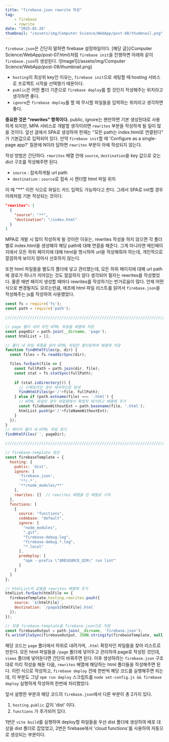```yaml
---
title: "firebase.json rewrite 작성"
tag:
    - firebase
    - rewrite
date: "2025-01-26"
thumbnail: "/assets/img/Computer Science/WebApp/post-08/thumbnail.png"
---
```


`firebase.json`은 간단히 말하면 firebase 설정파일이다.
[해당 글](/Computer Science/WebApp/post-07.html)처럼 `firebase init`을 진행하면 아래와 같이 `firebase.json`이 생성된다.
![Image1](/assets/img/Computer Science/WebApp/post-08/thumbnail.png)

- `hosting`이 최상위 key인 이유는, `firebase init`으로 세팅할 때 hosting 서비스로 프로젝트 시작을 선택했기 때문이다.
- `public`은 어떤 폴더 기준으로 `firebase deploy`를 할 것인지 작성해주는 위치라고 생각하면 좋다.
- `ignore`은 `firebase deploy`를 할 때 무시할 파일들을 입력하는 위치라고 생각하면 좋다.

**중요한 것은 "rewrites" 항목이다.**
public, ignore는 왠만하면 기본 생성된대로 사용하게 되지만, MPA 서비스로 개발할 생각이라면 `rewrites` 부분을 작성하게 될 일이 많을 것이다.
앞선 글에서 SPA로 생성하여 현재는 "모든 path는 index.html로 연결된다" 가 기본값으로 입력되어 있다.
만약 `firebase init`할 때 'Configure as a single-page app?' 질문에 N이라 답하면 `rewrites` 부분이 아예 작성되지 않는다.

작성 방법은 간단하다. `rewrites` 배열 안에 `source`, `destination`을 key 값으로 갖는 dict 구조를 작성해주면 된다.
- `source` : 접속하게될 url path
- `destination` : `source`로 접속 시 렌더할 html 파일 위치

이 때 "**" 이런 식으로 와일드 카드 입력도 가능하다고 한다. 그래서 SPA로 init할 경우 아래처럼 기본 작성되는 것이다.
```json
"rewrites": [
  {
    "source": "**",
    "destination": "/index.html"
  }
]
```

MPA로 개발 시 많이 작성하게 될 것이란 이유는, rewrites 작성을 하지 않으면 각 폴더별로 index.html을 생성해야 해당 path에 대해 연결을 해준다.
그게 아니라면 메인페이지에서 모든 하위 페이지에 대해 html을 명시하여 url을 작성해줘야 하는데, 개인적으로 깔끔하게 보이지 않아서 선호하지 않는다.

또한 html 파일들을 별도의 폴더에 넣고 관리했는데, 모든 하위 페이지에 대해 url path에 경로가 하나가 끼어있는 것도 깔끔하지 않다 생각되어 필자는 rewrites를 작성했었다.
물론 매번 페이지 생성할 때마다 rewrites를 작성하기는 번거로움이 많다. 언제 어떤 식으로 변경될지도 모르는만큼, 애초에 html 파일 리스트를 읽어서 `firebase.json`을 작성해주는 js를 작성하여 사용했었다.

```javascript
const fs = require('fs');
const path = require('path');

//////////////////////////////////////////////////////////////////////////////

// page 폴더 내의 모든 HTML 파일을 배열에 저장
const pageDir = path.join(__dirname, 'page');
const htmlList = [];

// 폴더 내 파일 목록을 읽어 HTML 파일만 필터링하여 배열에 저장
function findHtmlFiles(p, dir) {
  const files = fs.readdirSync(dir);

  files.forEach(file => {
    const fullPath = path.join(dir, file);
    const stat = fs.statSync(fullPath);
    
    if (stat.isDirectory()) {
      // 디렉토리인 경우 재귀적으로 탐색
      findHtmlFiles(p+'/'+file, fullPath);
    } else if (path.extname(file) === '.html') {
      // HTML 파일인 경우 파일명에서 확장자 제거하고 배열에 추가
      const fileNameWithoutExt = path.basename(file, '.html');
      htmlList.push(p+'/'+fileNameWithoutExt);
    }
  });
}
// 페이지 폴더 내 HTML 파일 찾기
findHtmlFiles('', pageDir);

//////////////////////////////////////////////////////////////////////////////

// firebase-template 생성
const firebaseTemplate = {
  hosting: {
    public: 'dist',
    ignore: [
      'firebase.json',
      '**/.*',
      '**/node_modules/**'
    ],
    rewrites: []  // rewrites 배열을 빈 배열로 시작
  },
  functions: [
    {
      source: "functions",
      codebase: "default",
      ignore: [
        "node_modules",
        ".git",
        "firebase-debug.log",
        "firebase-debug.*.log",
        "*.local"
      ],
      predeploy: [
        "npm --prefix \"$RESOURCE_DIR\" run lint"
      ]
    }
  ]
};

// htmlList의 값들을 rewrites 배열에 추가
htmlList.forEach(htmlFile => {
  firebaseTemplate.hosting.rewrites.push({
    source: `${htmlFile}`,
    destination: `/page${htmlFile}.html`
  });
});

// 최종 firebase-template을 firebase.json으로 저장
const firebaseOutput = path.join(__dirname, 'firebase.json');
fs.writeFileSync(firebaseOutput, JSON.stringify(firebaseTemplate, null, 2));
```

해당 코드는 `page` 폴더에서 하위로 내려가며, `.html` 확장자인 파일들을 찾아 리스트로 만든다.
모든 html 파일들을 `/page` 폴더에 넣어두고 관리하여 page로 작성된 것인데, `views` 폴더에 넣어둔다면 간단히 바꿔주면 된다.
이후 생성하려는 `firebase.json` 구조대로 미리 작성을 해둔 다음, `rewrites` 배열에 해당하는 html 폴더들을 작성해주면 된다.
이런 식으로 작성하고, `firebase deploy` 전에 한번씩 해당 코드를 실행해주면 되는데, 이 부분도 그냥 `npm run deploy` 스크립트를 `node set-config.js && firebase deploy` 실행하게 작성하여 한번에 처리했었다.

앞서 설명한 부분과 해당 코드의 `firebase.json`에서 다른 부분이 총 2가지 있다.
1. `hosting.public` 값이 'dist' 이다.
2. `functions` 가 추가되어 있다.

1번은 `vite build`를 실행하여 deploy할 파일들을 우선 dist 폴더에 생성하여 배포 대상을 dist 폴더로 잡았었고, 2번은 firebase에서 'cloud functions'를 사용하여 자동으로 생성되는 부분이다.